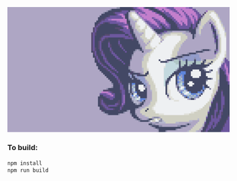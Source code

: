 ![alt tag](https://raw.githubusercontent.com/partyordie/rarity/master/rarity.png)

### To build:
```
npm install
npm run build
```
